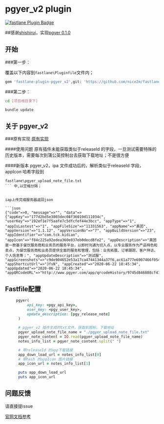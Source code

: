 # pgyer_v2 plugin

[![fastlane Plugin Badge](https://rawcdn.githack.com/fastlane/fastlane/master/fastlane/assets/plugin-badge.svg)](https://rubygems.org/gems/fastlane-plugin-pgyer_v2)


##感谢[shishirui](https://github.com/shishirui)，实现[pgyer 0.1.0](https://github.com/shishirui/fastlane-plugin-pgyer)
## 开始

###第一步：

覆盖以下内容到`fastlane\Pluginfile`文件内；

```bash
gem 'fastlane-plugin-pgyer_v2',git: 'https://github.com/nice2m/fastlane-plugin-pgyer_v2'

```


###第二步：
```bash
cd [项目根目录下]

bundle update
```

## 关于 pgyer_v2


###原有实现
[原有实现](https://github.com/shishirui/fastlane-plugin-pgyer)

####使用问题
原有插件未能获取类似于releaseId 的字段，一旦测试需要特殊的历史版本，需要每次到蒲公英控制台去获取下载地址；不是很方便

####新版本
pgyer_v2，ipa 文件成功后的，解析类似于releaseId 字段，appIcon 哈希字段到 
```
fastlane\pgyer_upload_note_file.txt
``` 中,以空格分隔；


iap上传完成服务器返回json

```json
{"code"=>0, "message"=>"", "data"=>{"appKey"=>"177d2bd5e3803dec08f36019d111034c", "userKey"=>"192ef1e7f5aafe7c5dfcfef44e3bcc", "appType"=>"1", "appIsLastest"=>"1", "appFileSize"=>"11331563", "appName"=>"美团", "appVersion"=>"1.1.12", "appVersionNo"=>"7", "appBuildVersion"=>"23", "appIdentifier"=>"com.tck.kidian", "appIcon"=>"f84c225a92edea360e837eb0decd8fe2", "appDescription"=>"美团是一款基于餐饮服务商和业务员的服务平台，以即时沟通为切入点，以专业服务作为产品特色和卖点，为餐饮服务商和业务员提供全面的服务和管理，包括：业务拓展、订单跟踪、客户拜访、个人信息等；", "appUpdateDescription"=>"测试服", "appScreenshots"=>"c9de904652e53a17ca47441344a37f6,ac61a777e6907466f054aa015c4d24e5,a2315a507bbe2e4598803327353bd6", "appShortcutUrl"=>"JfsN", "appCreated"=>"2020-06-22 18:45:34", "appUpdated"=>"2020-06-22 18:45:34", "appQRCodeURL"=>"http://www.pgyer.com/app/qrcodeHistory/9745d846808cf47eec73459135c65a0201158f01bc7f458f8f7304e208594"}}

```


## Fastfile配置
```ruby
     pgyer(
          api_key: <pgy_api_key>, 
          user_key: <pgy_user_key>,
          update_description: [pgy_release_note]
      )
      
      # pgyer_v2 插件生成的txt文件，获取到图标，下载地址
      pgyer_upload_note_file_name = "./pgyer_upload_note_file.txt"
      pgyer_note_content = IO.read(pgyer_upload_note_file_name)
      notes_info_list = pgyer_note_content.split(" ")

      # 带releaseId 的app下载链接
      app_down_load_url = notes_info_list[0]
      # 带hash 的appIcon 图片链接
      app_icon_url = notes_info_list[1]

      puts app_down_load_url
      puts app_icon_url
```


## 问题反馈

请直接提issue

[官网文档参考](https://docs.fastlane.tools/plugins/plugins-troubleshooting/) 
